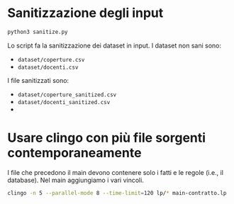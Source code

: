 # Sanitizzazione degli input

```bash
python3 sanitize.py
```

Lo script fa la sanitizzazione dei dataset in input. I dataset non sani sono:

-   `dataset/coperture.csv`
-   `dataset/docenti.csv`

I file sanitizzati sono:
-   `dataset/coperture_sanitized.csv`
-   `dataset/docenti_sanitized.csv`
-   
# Usare clingo con più file sorgenti contemporaneamente

I file che precedono il main devono contenere solo i fatti e le regole (i.e., il database).
Nel main aggiungiamo i vari vincoli.

```bash
clingo -n 5 --parallel-mode 8 --time-limit=120 lp/* main-contratto.lp
```

